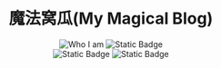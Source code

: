 <h1 align="center">魔法窝瓜(My Magical Blog)</h1>

<div align="center">
  <img alt="Who I am" src="https://img.shields.io/badge/%E4%BD%9C%E8%80%85-Magic_Squash-F7DC6F">
  <img alt="Static Badge" src="https://img.shields.io/badge/%E8%AE%B8%E5%8F%AF%E8%AF%81-MIT-blue">
</div>

<div align="center">
  <img alt="Static Badge" src="https://img.shields.io/badge/%E6%A1%86%E6%9E%B6-vuepress-BB8FCE">
  <img alt="Static Badge" src="https://img.shields.io/badge/%E4%B8%BB%E9%A2%98-VuePress_Theme_Hope-52BE80">
</div>

